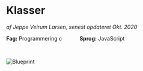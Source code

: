# Klasser

*af Jeppe Veirum Larsen, senest opdateret Okt. 2020*

**Fag:** Programmering c&nbsp; &nbsp; &nbsp; &nbsp;&nbsp; &nbsp; &nbsp;**Sprog:** JavaScript

<br/>

![Blueprint](https://cdnb.artstation.com/p/assets/images/images/020/722/653/medium/fabian-steven-mem-blueprint-eng.jpg?1568907829)


